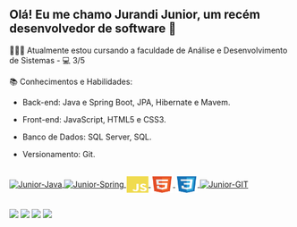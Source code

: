 ## Olá! Eu me chamo Jurandi Junior, um recém desenvolvedor de software 👋
👨🏼‍🎓 Atualmente estou cursando a faculdade de Análise e Desenvolvimento de Sistemas - 💻 3/5

📚 Conhecimentos e Habilidades: 

- Back-end: Java e Spring Boot, JPA, Hibernate e Mavem.

- Front-end: JavaScript, HTML5 e CSS3.

- Banco de Dados: SQL Server, SQL. 

- Versionamento: Git.

<div style="display: inline_block"><br>
   <a href="https://github.com/jurandi1/dsmeta"> <img align="center" alt="Junior-Java" height="36" width="40" src="https://cdn.jsdelivr.net/gh/devicons/devicon/icons/java/java-original.svg"> </a>
   <a href="https://github.com/jurandi1/curso-java-alura"> <img align="center" alt="Junior-Spring" height="36" width="40" src="https://cdn.jsdelivr.net/gh/devicons/devicon/icons/spring/spring-original-wordmark.svg"> </a>
   <a href="https://github.com/jurandi1/Curso-JS"> <img align="center" alt="Junior-Js" height="30" width="40" src="https://raw.githubusercontent.com/devicons/devicon/master/icons/javascript/javascript-plain.svg" </a>
   <a href="https://github.com/jurandi1/barbearia_alura"> <img align="center" alt="Junior-HTML" height="30" width="40" src="https://raw.githubusercontent.com/devicons/devicon/master/icons/html5/html5-original.svg">
   <a href="https://github.com/jurandi1/barbearia_alura"> <img align="center" alt="Junior-CSS" height="30" width="40" src="https://raw.githubusercontent.com/devicons/devicon/master/icons/css3/css3-original.svg">
   <a href="https://github.com/jurandi1/barbearia_alura"> <img align="center" alt="Junior-GIT" height="30" width="40" src="https://cdn.jsdelivr.net/gh/devicons/devicon/icons/git/git-original.svg"> </a>
    </div>


##

<div> 
  <a href="https://www.linkedin.com/in/jjunior20/" target="_blank"><img src="https://img.shields.io/badge/-LinkedIn-%230077B5?style=for-the-badge&logo=linkedin&logoColor=white" target="_blank"></a> 
  <a href = "mailto:jurandijr20@gmail.com"><img src="https://img.shields.io/badge/-Gmail-%23333?style=for-the-badge&logo=gmail&logoColor=white" target="_blank"></a>
  <a href="https://www.instagram.com/_jurandi_jr/" target="_blank"><img src="https://img.shields.io/badge/-Instagram-%23E4405F?style=for-the-badge&logo=instagram&logoColor=white" target="_blank"></a>
 <a href="https://discord.com/channels/1001259703239704638/1001259703239704641" target="_blank"><img src="https://img.shields.io/badge/Discord-7289DA?style=for-the-badge&logo=discord&logoColor=white" target="_blank"></a> 
</div>
